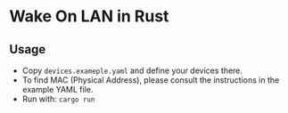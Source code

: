 # Wake On LAN in Rust

## Usage

- Copy `devices.exameple.yaml` and define your devices there.
- To find MAC (Physical Address), please consult the instructions in the example YAML file.
- Run with: `cargo run`